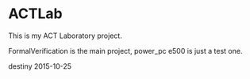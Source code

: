# ACTLab
This is my ACT Laboratory project.

FormalVerification is the main project, power_pc e500 is just a test one.

destiny
2015-10-25
